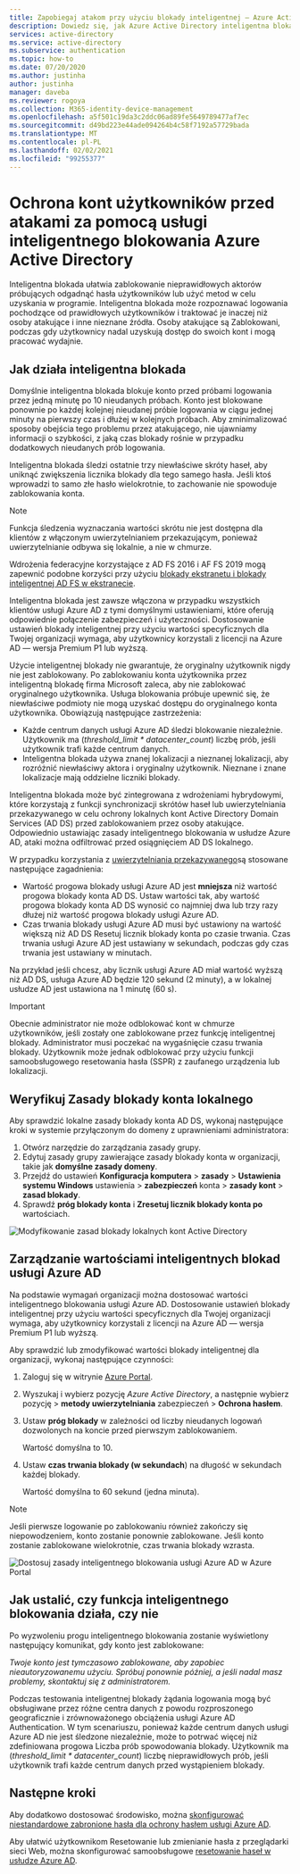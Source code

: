 ```yaml
---
title: Zapobiegaj atakom przy użyciu blokady inteligentnej — Azure Active Directory
description: Dowiedz się, jak Azure Active Directory inteligentna blokada pomaga chronić organizację przed atakami z wykorzystaniem wymuszenia, które próbują odgadnąć hasła użytkowników.
services: active-directory
ms.service: active-directory
ms.subservice: authentication
ms.topic: how-to
ms.date: 07/20/2020
ms.author: justinha
author: justinha
manager: daveba
ms.reviewer: rogoya
ms.collection: M365-identity-device-management
ms.openlocfilehash: a5f501c19da3c2ddc06ad89fe5649789477af7ec
ms.sourcegitcommit: d49bd223e44ade094264b4c58f7192a57729bada
ms.translationtype: MT
ms.contentlocale: pl-PL
ms.lasthandoff: 02/02/2021
ms.locfileid: "99255377"
---
```

# <a name="protect-user-accounts-from-attacks-with-azure-active-directory-smart-lockout"></a>Ochrona kont użytkowników przed atakami za pomocą usługi inteligentnego blokowania Azure Active Directory

Inteligentna blokada ułatwia zablokowanie nieprawidłowych aktorów próbujących odgadnąć hasła użytkowników lub użyć metod w celu uzyskania w programie. Inteligentna blokada może rozpoznawać logowania pochodzące od prawidłowych użytkowników i traktować je inaczej niż osoby atakujące i inne nieznane źródła. Osoby atakujące są Zablokowani, podczas gdy użytkownicy nadal uzyskują dostęp do swoich kont i mogą pracować wydajnie.

## <a name="how-smart-lockout-works"></a>Jak działa inteligentna blokada

Domyślnie inteligentna blokada blokuje konto przed próbami logowania przez jedną minutę po 10 nieudanych próbach. Konto jest blokowane ponownie po każdej kolejnej nieudanej próbie logowania w ciągu jednej minuty na pierwszy czas i dłużej w kolejnych próbach. Aby zminimalizować sposoby obejścia tego problemu przez atakującego, nie ujawniamy informacji o szybkości, z jaką czas blokady rośnie w przypadku dodatkowych nieudanych prób logowania.

Inteligentna blokada śledzi ostatnie trzy niewłaściwe skróty haseł, aby uniknąć zwiększenia licznika blokady dla tego samego hasła. Jeśli ktoś wprowadzi to samo złe hasło wielokrotnie, to zachowanie nie spowoduje zablokowania konta.

> [!NOTE]
> Funkcja śledzenia wyznaczania wartości skrótu nie jest dostępna dla klientów z włączonym uwierzytelnianiem przekazującym, ponieważ uwierzytelnianie odbywa się lokalnie, a nie w chmurze.

Wdrożenia federacyjne korzystające z AD FS 2016 i AF FS 2019 mogą zapewnić podobne korzyści przy użyciu [blokady ekstranetu i blokady inteligentnej AD FS w ekstranecie](/windows-server/identity/ad-fs/operations/configure-ad-fs-extranet-smart-lockout-protection).

Inteligentna blokada jest zawsze włączona w przypadku wszystkich klientów usługi Azure AD z tymi domyślnymi ustawieniami, które oferują odpowiednie połączenie zabezpieczeń i użyteczności. Dostosowanie ustawień blokady inteligentnej przy użyciu wartości specyficznych dla Twojej organizacji wymaga, aby użytkownicy korzystali z licencji na Azure AD — wersja Premium P1 lub wyższą.

Użycie inteligentnej blokady nie gwarantuje, że oryginalny użytkownik nigdy nie jest zablokowany. Po zablokowaniu konta użytkownika przez inteligentną blokadę firma Microsoft zaleca, aby nie zablokować oryginalnego użytkownika. Usługa blokowania próbuje upewnić się, że niewłaściwe podmioty nie mogą uzyskać dostępu do oryginalnego konta użytkownika. Obowiązują następujące zastrzeżenia:

* Każde centrum danych usługi Azure AD śledzi blokowanie niezależnie. Użytkownik ma (*threshold_limit * datacenter_count*) liczbę prób, jeśli użytkownik trafi każde centrum danych.
* Inteligentna blokada używa znanej lokalizacji a nieznanej lokalizacji, aby rozróżnić niewłaściwy aktora i oryginalny użytkownik. Nieznane i znane lokalizacje mają oddzielne liczniki blokady.

Inteligentna blokada może być zintegrowana z wdrożeniami hybrydowymi, które korzystają z funkcji synchronizacji skrótów haseł lub uwierzytelniania przekazywanego w celu ochrony lokalnych kont Active Directory Domain Services (AD DS) przed zablokowaniem przez osoby atakujące. Odpowiednio ustawiając zasady inteligentnego blokowania w usłudze Azure AD, ataki można odfiltrować przed osiągnięciem AD DS lokalnego.

W przypadku korzystania z [uwierzytelniania przekazywanego](../hybrid/how-to-connect-pta.md)są stosowane następujące zagadnienia:

* Wartość progowa blokady usługi Azure AD jest **mniejsza** niż wartość progowa blokady konta AD DS. Ustaw wartości tak, aby wartość progowa blokady konta AD DS wynosić co najmniej dwa lub trzy razy dłużej niż wartość progowa blokady usługi Azure AD.
* Czas trwania blokady usługi Azure AD musi być ustawiony na wartość większą niż AD DS Resetuj licznik blokady konta po czasie trwania. Czas trwania usługi Azure AD jest ustawiany w sekundach, podczas gdy czas trwania jest ustawiany w minutach.

Na przykład jeśli chcesz, aby licznik usługi Azure AD miał wartość wyższą niż AD DS, usługa Azure AD będzie 120 sekund (2 minuty), a w lokalnej usłudze AD jest ustawiona na 1 minutę (60 s).

> [!IMPORTANT]
> Obecnie administrator nie może odblokować kont w chmurze użytkowników, jeśli zostały one zablokowane przez funkcję inteligentnej blokady. Administrator musi poczekać na wygaśnięcie czasu trwania blokady. Użytkownik może jednak odblokować przy użyciu funkcji samoobsługowego resetowania hasła (SSPR) z zaufanego urządzenia lub lokalizacji.

## <a name="verify-on-premises-account-lockout-policy"></a>Weryfikuj Zasady blokady konta lokalnego

Aby sprawdzić lokalne zasady blokady konta AD DS, wykonaj następujące kroki w systemie przyłączonym do domeny z uprawnieniami administratora:

1. Otwórz narzędzie do zarządzania zasady grupy.
2. Edytuj zasady grupy zawierające zasady blokady konta w organizacji, takie jak **domyślne zasady domeny**.
3. Przejdź do ustawień **Konfiguracja komputera**  >  **zasady**  >  **Ustawienia systemu Windows** ustawienia  >  **zabezpieczeń** konta  >  **zasady kont**  >  **zasad blokady**.
4. Sprawdź **próg blokady konta** i **Zresetuj licznik blokady konta po** wartościach.

![Modyfikowanie zasad blokady lokalnych kont Active Directory](./media/howto-password-smart-lockout/active-directory-on-premises-account-lockout-policy.png)

## <a name="manage-azure-ad-smart-lockout-values"></a>Zarządzanie wartościami inteligentnych blokad usługi Azure AD

Na podstawie wymagań organizacji można dostosować wartości inteligentnego blokowania usługi Azure AD. Dostosowanie ustawień blokady inteligentnej przy użyciu wartości specyficznych dla Twojej organizacji wymaga, aby użytkownicy korzystali z licencji na Azure AD — wersja Premium P1 lub wyższą.

Aby sprawdzić lub zmodyfikować wartości blokady inteligentnej dla organizacji, wykonaj następujące czynności:

1. Zaloguj się w witrynie [Azure Portal](https://portal.azure.com).
1. Wyszukaj i wybierz pozycję *Azure Active Directory*, a następnie wybierz pozycję  >  **metody uwierzytelniania** zabezpieczeń  >  **Ochrona hasłem**.
1. Ustaw **próg blokady** w zależności od liczby nieudanych logowań dozwolonych na koncie przed pierwszym zablokowaniem.

    Wartość domyślna to 10.

1. Ustaw **czas trwania blokady (w sekundach**) na długość w sekundach każdej blokady.

    Wartość domyślna to 60 sekund (jedna minuta).

> [!NOTE]
> Jeśli pierwsze logowanie po zablokowaniu również zakończy się niepowodzeniem, konto zostanie ponownie zablokowane. Jeśli konto zostanie zablokowane wielokrotnie, czas trwania blokady wzrasta.

![Dostosuj zasady inteligentnego blokowania usługi Azure AD w Azure Portal](./media/howto-password-smart-lockout/azure-active-directory-custom-smart-lockout-policy.png)

## <a name="how-to-determine-if-the-smart-lockout-feature-is-working-or-not"></a>Jak ustalić, czy funkcja inteligentnego blokowania działa, czy nie

Po wyzwoleniu progu inteligentnego blokowania zostanie wyświetlony następujący komunikat, gdy konto jest zablokowane:

*Twoje konto jest tymczasowo zablokowane, aby zapobiec nieautoryzowanemu użyciu. Spróbuj ponownie później, a jeśli nadal masz problemy, skontaktuj się z administratorem.*

Podczas testowania inteligentnej blokady żądania logowania mogą być obsługiwane przez różne centra danych z powodu rozproszonego geograficznie i zrównoważonego obciążenia usługi Azure AD Authentication. W tym scenariuszu, ponieważ każde centrum danych usługi Azure AD nie jest śledzone niezależnie, może to potrwać więcej niż zdefiniowana progowa Liczba prób spowodowania blokady. Użytkownik ma (*threshold_limit * datacenter_count*) liczbę nieprawidłowych prób, jeśli użytkownik trafi każde centrum danych przed wystąpieniem blokady.

## <a name="next-steps"></a>Następne kroki

Aby dodatkowo dostosować środowisko, można [skonfigurować niestandardowe zabronione hasła dla ochrony hasłem usługi Azure AD](tutorial-configure-custom-password-protection.md).

Aby ułatwić użytkownikom Resetowanie lub zmienianie hasła z przeglądarki sieci Web, można skonfigurować samoobsługowe [resetowanie haseł w usłudze Azure AD](tutorial-enable-sspr.md).
